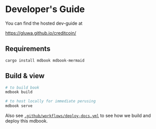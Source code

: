 # Developer's Guide

You can find the hosted dev-guide at

https://gluwa.github.io/creditcoin/

## Requirements
```
cargo install mdbook mdbook-mermaid
```

## Build & view
```bash
# to build book
mdbook build

# to host locally for immediate perusing
mdbook serve
```

Also see [`.github/workflows/deploy-docs.yml`](.github/workflows/deploy-docs.yml) to see how we build and deploy this mdbook.

